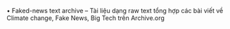 • Faked-news text archive
– Tài liệu dạng raw text tổng hợp các bài viết về Climate change, Fake News, Big Tech trên Archive.org